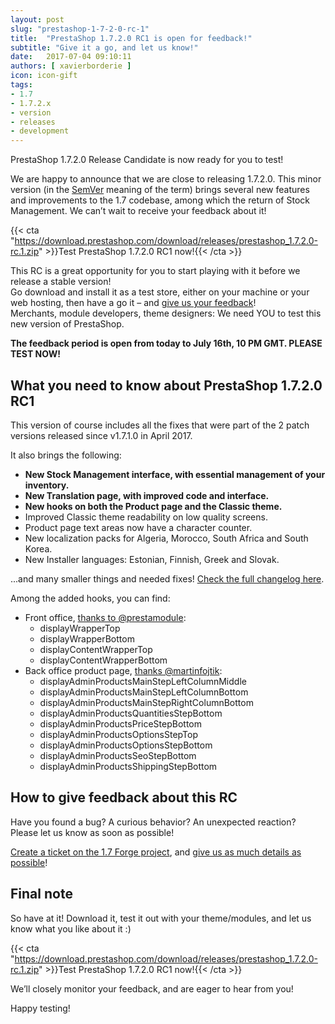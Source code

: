 ```yaml
---
layout: post
slug: "prestashop-1-7-2-0-rc-1"
title:  "PrestaShop 1.7.2.0 RC1 is open for feedback!"
subtitle: "Give it a go, and let us know!"
date:   2017-07-04 09:10:11
authors: [ xavierborderie ]
icon: icon-gift
tags:
- 1.7
- 1.7.2.x
- version
- releases
- development
---
```


PrestaShop 1.7.2.0 Release Candidate is now ready for you to test!

We are happy to announce that we are close to releasing 1.7.2.0. This minor version (in the [SemVer](http://build.prestashop.com/news/a-more-semantic-versioning-scheme/) meaning of the term) brings several new features and improvements to the 1.7 codebase, among which the return of Stock Management. We can’t wait to receive your feedback about it!

{{< cta "https://download.prestashop.com/download/releases/prestashop_1.7.2.0-rc.1.zip" >}}Test PrestaShop 1.7.2.0 RC1 now!{{< /cta >}}

This RC is a great opportunity for you to start playing with it before we release a stable version!<br/>
Go download and install it as a test store, either on your machine or your web hosting, then have a go it – and [give us your feedback](http://forge.prestashop.com/secure/CreateIssue%21default.jspa?selectedProjectId=11322&issuetype=1)!<br/>
Merchants, module developers, theme designers: We need YOU to test this new version of PrestaShop.

<b>The feedback period is open from today to July 16th, 10 PM GMT. PLEASE TEST NOW!</b>


## What you need to know about PrestaShop 1.7.2.0 RC1

This version of course includes all the fixes that were part of the 2 patch versions released since v1.7.1.0 in April 2017.

It also brings the following:

* **New Stock Management interface, with essential management of your inventory.**
* **New Translation page, with improved code and interface.**
* **New hooks on both the Product page and the Classic theme.**
* Improved Classic theme readability on low quality screens.
* Product page text areas now have a character counter.
* New localization packs for Algeria, Morocco, South Africa and South Korea.
* New Installer languages: Estonian, Finnish, Greek and Slovak.

...and many smaller things and needed fixes! [Check the full changelog here](https://assets.prestashop2.com/fr/system/files/ps_releases/changelog_1.7.2.0-rc.1.txt).

Among the added hooks, you can find:

* Front office, [thanks to @prestamodule](https://github.com/PrestaShop/PrestaShop/pull/7688/files):
  * displayWrapperTop
  * displayWrapperBottom
  * displayContentWrapperTop
  * displayContentWrapperBottom 
* Back office product page, [thanks @martinfojtik](https://github.com/PrestaShop/PrestaShop/pull/7613/files):
  * displayAdminProductsMainStepLeftColumnMiddle
  * displayAdminProductsMainStepLeftColumnBottom
  * displayAdminProductsMainStepRightColumnBottom
  * displayAdminProductsQuantitiesStepBottom
  * displayAdminProductsPriceStepBottom
  * displayAdminProductsOptionsStepTop
  * displayAdminProductsOptionsStepBottom
  * displayAdminProductsSeoStepBottom
  * displayAdminProductsShippingStepBottom


## How to give feedback about this RC

Have you found a bug? A curious behavior? An unexpected reaction? Please let us know as soon as possible! 

[Create a ticket on the 1.7 Forge project](http://forge.prestashop.com/secure/CreateIssue%21default.jspa?selectedProjectId=11322&issuetype=1), and [give us as much details as possible](http://build.prestashop.com/news/how-to-create-bug-report/)!


## Final note

So have at it! Download it, test it out with your theme/modules, and let us know what you like about it :)

{{< cta "https://download.prestashop.com/download/releases/prestashop_1.7.2.0-rc.1.zip" >}}Test PrestaShop 1.7.2.0 RC1 now!{{< /cta >}}

We’ll closely monitor your feedback, and are eager to hear from you!

Happy testing!


